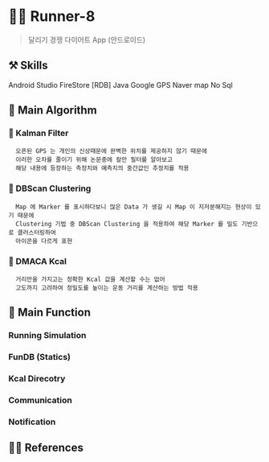 # 🏃‍♂️ Runner-8

  > 달리기 경쟁 다이어트 App (안드로이드)

## ⚒️ Skills 
  Android Studio
  FireStore [RDB]
  Java
  Google GPS
  Naver map
  No Sql
  
  
## 🦴 Main Algorithm
  
### 👋 Kalman Filter

      오픈된 GPS 는 개인의 신상때문에 완벽한 위치를 제공하지 않기 때문에
      이러한 오차를 줄이기 위해 논문중에 칼만 필터를 알아보고
      해당 내용에 등장하는 측정치와 예측치의 중간값인 추정치를 적용
      
### 👋 DBScan Clustering

      Map 에 Marker 를 표시하다보니 많은 Data 가 생길 시 Map 이 지저분해지는 현상이 있기 때문에
      Clustering 기법 중 DBScan Clustering 을 적용하여 해당 Marker 를 밀도 기반으로 클러스터링하여
      아이콘을 다르게 표현
      
### 👋 DMACA Kcal 

      거리만을 가지고는 정확한 Kcal 값을 계산할 수는 없어
      고도까지 고려하여 정밀도를 높이는 운동 거리를 계산하는 방법 적용
  
## 📰 Main Function


### Running Simulation
### FunDB (Statics) 
### Kcal Direcotry
### Communication
### Notification

## 👨‍💻 References
